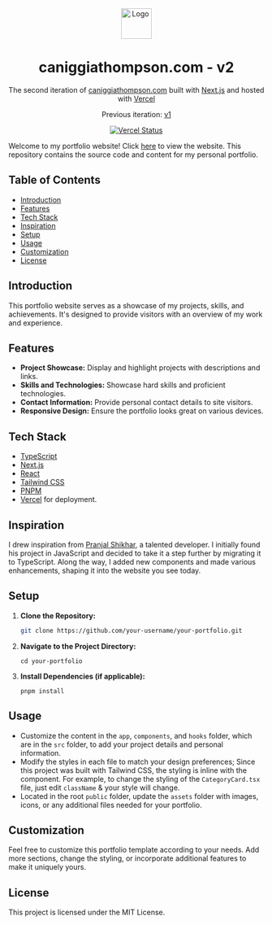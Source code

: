 <div align="center">
  <img alt="Logo" src="https://raw.githubusercontent.com/skippharaoh/v2/main/src/app/favicon.ico" width="60" />
</div>
<h1 align="center">
  caniggiathompson.com - v2
</h1>
<p align="center">
  The second iteration of <a href="https://caniggiathompson.com" target="_blank">caniggiathompson.com</a> built with <a href="https://nextjs.org/" target="_blank">Next.js</a> and hosted with <a href="https://vercel.com/" target="_blank">Vercel</a>
</p>
<p align="center">
  Previous iteration:
  <a href="https://skip.netlify.app/" target="_blank">v1</a>
</p>
<p align="center">
  <a href="https://app.netlify.com/sites/brittanychiang/deploys" target="_blank">
    <img src="https://img.shields.io/github/deployments/SkipPharaoh/v2/production?logo=vercel&logoColor=white&label=vercel
" alt="Vercel Status" />
  </a>
</p>

Welcome to my portfolio website! Click [here](https://www.caniggiathompson.com/) to view the website. This repository contains the source code and content for my personal portfolio.

## Table of Contents

- [Introduction](#introduction)
- [Features](#features)
- [Tech Stack](#tech-stack)
- [Inspiration](#inspiration)
- [Setup](#setup)
- [Usage](#usage)
- [Customization](#customization)
- [License](#license)

## Introduction

This portfolio website serves as a showcase of my projects, skills, and achievements. It's designed to provide visitors with an overview of my work and experience.

## Features

- **Project Showcase:** Display and highlight projects with descriptions and links.
- **Skills and Technologies:** Showcase hard skills and proficient technologies.
- **Contact Information:** Provide personal contact details to site visitors.
- **Responsive Design:** Ensure the portfolio looks great on various devices.

## Tech Stack

- [TypeScript](https://www.typescriptlang.org/)
- [Next.js](https://nextjs.org/)
- [React](https://reactjs.org/)
- [Tailwind CSS](https://tailwindcss.com/)
- [PNPM](https://pnpm.io/)
- [Vercel](https://vercel.com/) for deployment.

## Inspiration

I drew inspiration from [Pranjal Shikhar](https://github.com/pranjalshikhar), a talented developer. I initially found his project in JavaScript and decided to take it a step further by migrating it to TypeScript. Along the way, I added new components and made various enhancements, shaping it into the website you see today.

## Setup

1. **Clone the Repository:**
   ```bash
   git clone https://github.com/your-username/your-portfolio.git
   ```
2. **Navigate to the Project Directory:**
    ```
   cd your-portfolio
    ```
3. **Install Dependencies (if applicable):**
    ```
    pnpm install
    ```

## Usage

- Customize the content in the `app`, `components`, and `hooks` folder, which are in the `src` folder, to add your project details and personal information.
- Modify the styles in each file to match your design preferences; Since this project was built with Tailwind CSS, the styling is inline with the component. For example, to change the styling of the `CategoryCard.tsx` file, just edit `className` & your style will change.
- Located in the root `public` folder, update the `assets` folder with images, icons, or any additional files needed for your portfolio.

## Customization

Feel free to customize this portfolio template according to your needs. Add more sections, change the styling, or incorporate additional features to make it uniquely yours.

## License

This project is licensed under the MIT License.
